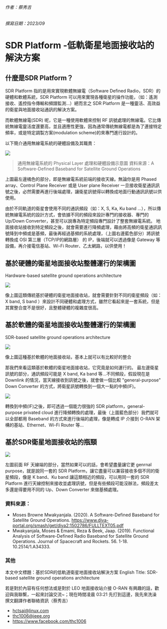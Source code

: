 ###### 作者：蔡秀吉
###### 撰寫日期：2023/09
# SDR Platform -低軌衛星地面接收站的解決方案
## 什麼是SDR Platform？
SDR Platform 指的是用來實現軟體無線電（Software Defined Radio，SDR）的硬體和軟體系統，SDR Platform 可以用來實現各種衛星的操作功能，（如：遙測接收、遙控指令傳輸和頻譜監測...）總而言之 SDR Platform 是一種靈活、高效益的衛星與地面接收站通訊的解決方案。

而軟體無線電(SDR) 呢，它是一種使用軟體來控制 RF 訊號處理的無線電。它比傳統無線電靈活度還要高，並且適應性更強，因為通常傳統無線電都是為了連接特定頻率，或是特定調製方案(modulation scheme)的來專門進行設計的。

以下簡介通用無線電系統的硬體設備及其職責：

![](https://hackmd.io/_uploads/SyeXurU1T.png)

> 通用無線電系統的 Physical Layer 處理和硬體設備示意圖
資料來源：A Software-Defined Baseband for Satellite Ground Operations

上圖最左邊橘色的部分，即是無線電系統前端的接收天線。無論你是用 Phased array、Control Plane Receiver 或是 User plane Receiver 一旦接收衛星通訊訊號之後，必然需要再進行後端處理，讓衛星訊號得以轉換成地面行動通訊訊號以供使用。

由於不同軌道的衛星會使用不同的通訊頻段（如：X, S, Ka, Ku band ...），所以傳統無線電系統的設計方式，會依據不同的頻段來設計專門的接收器、專門的 Up/Down Converter，甚至可以說專為特定頻段專門設計了整套無線電系統。
地面接收站接收到特定頻段之後，就會需要進行降頻處理，藉由將高頻的衛星通訊訊號降到中頻或是基頻，最後再經過基頻的系統處理，（上圖右邊藍色部分）將訊號轉換成 OSI 第三層（TCP/IP的網路層） 的 IP，後端就可以透過像是 Gateway 等設備，再介接電信基站、Wi-Fi Router、乙太網路，以供使用！

## 基於硬體的衛星地面接收站整體運行的架構圖
Hardware-based satellite ground operations architecture

![](https://hackmd.io/_uploads/rJQd_HU1a.png)

像上圖這類傳統基於硬體的衛星地面接收站，就會需要針對不同的衛星頻段（如：X band, S band ）來設計不同硬體和處理方式，雖然它看起來是一套系統，但是其實整合度不是很好，且整體硬體的複雜度很高。



## 基於軟體的衛星地面接收站整體運行的架構圖
SDR-based satellite ground operations architecture

![](https://hackmd.io/_uploads/HJm9dSLka.png)

像上圖這種基於軟體的地面接收站，基本上就可以有比較好的整合

那我們來看這類基於軟體的衛星地面接收站，它究竟是如何運行的。
最左邊衛星訊號的部分，通訊頻段可能是 X band, Ka band 等...不同頻段，假設現在是 Downlink 的情況，當天線接收到訊號之後，就會做一個比較 "general-purpose" Down Converter 的方式，將衛星訊號轉換到一個大一點的中頻(IF)。

![](https://hackmd.io/_uploads/S1fytSUkp.png)

轉換到中頻(IF)之後，即可透過一個能力很強的 SDR platform，general-purpose privated cloud 進行降頻轉換的處理，最後（上圖藍色部分）我們就可以全部都用 Baseband 的方式來進行後端的處理，像是轉成 IP 介接到 O-RAN 架構的基站、Ethernet、Wi-Fi Router 等...

## 基於SDR衛星地面接收站的瓶頸

![](https://hackmd.io/_uploads/BJrKtrIya.png)

左圖前面 RF 天線端的部分，當然如果可以的話，會希望盡量讓它更 genrnal purpose，就是說同一套的 SDR Platform，讓它盡量可以兼容接收多個不同的衛星頻段，像是 K band、Ku band 讓這類相近的頻段，可以用同一套的 SDR Platform 進行天線控制來接收並處理訊號，但是有些頻段可能沒辦法，頻段差太多還是得要用不同的 Up、Down Converter 來做基頻處理。

### 資料來源：
* Moses Browne Mwakyanjala. (2020). A Software-Defined Baseband for Satellite Ground Operations. https://www.diva-portal.org/smash/get/diva2:1502786/FULLTEXT05.pdf
* Mwakyanjala, Moses & Emami, Reza & Beek, Jaap. (2019). Functional Analysis of Software-Defined Radio Baseband for Satellite Ground Operations. Journal of Spacecraft and Rockets. 56. 1-18. 10.2514/1.A34333. 

### 其他
本文中文標題：基於SDR的低軌道衛星地面接收站解決方案
English Title: SDR-based satellite ground operations architecture

若是對於內容有任何想法或是對於 LEO 地面接收站介接 O-RAN 有興趣的話，歡迎與我聯繫，一起來討論交流~；現在時間凌晨 03:21 先打到這邊，我先來洗澡
撰文翻譯作者聯絡資訊（蔡秀吉）
* hctsai@linux.com
* thc1006@ieee.org
* https://www.facebook.com/thc1006